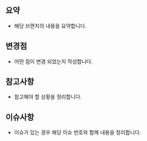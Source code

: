 ## 요약
- 해당 브랜치의 내용을 요약합니다.

## 변경점
- 어떤 점이 변경 되었는지 작성합니다.

## 참고사항
- 참고해야 할 상황을 정리합니다.

## 이슈사항
- 이슈가 있는 경우 해당 이슈 번호와 함께 내용을 정리합니다.